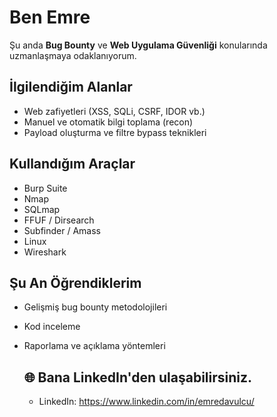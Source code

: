 #  Ben Emre

Şu anda **Bug Bounty** ve **Web Uygulama Güvenliği** konularında uzmanlaşmaya odaklanıyorum.

##  İlgilendiğim Alanlar
- Web zafiyetleri (XSS, SQLi, CSRF, IDOR vb.)
- Manuel ve otomatik bilgi toplama (recon)
- Payload oluşturma ve filtre bypass teknikleri

##  Kullandığım Araçlar
- Burp Suite
- Nmap
- SQLmap
- FFUF / Dirsearch
- Subfinder / Amass
- Linux
- Wireshark

##  Şu An Öğrendiklerim
- Gelişmiş bug bounty metodolojileri
- Kod inceleme
- Raporlama ve açıklama yöntemleri

  ## 🌐 Bana LinkedIn'den ulaşabilirsiniz.
  - LinkedIn: https://www.linkedin.com/in/emredavulcu/
